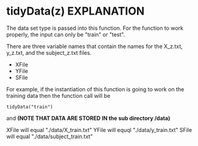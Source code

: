 # tidyData(z) EXPLANATION

The data set type is passed into this function.  For the function to work properly, the input can only be "train" or "test".

There are three variable names that contain the names for the X_z.txt, y_z.txt, and the subject_z.txt files.
- XFile
- YFile
- SFile

For example, if the instantiation of this function is going to work on the training data then the function call will be

```
tidyData("train")
```

and **(NOTE THAT DATA ARE STORED IN the sub directory /data)**

XFile will equal "./data/X_train.txt"
YFile will equql "./data/y_train.txt"
SFile will equal "./data/subject_train.txt"


